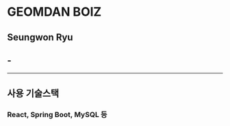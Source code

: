 # GEOMDAN BOIZ 

## Seungwon Ryu
## -

-------------------

## 사용 기술스택
### React, Spring Boot, MySQL 등
